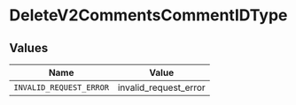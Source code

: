 # DeleteV2CommentsCommentIDType


## Values

| Name                    | Value                   |
| ----------------------- | ----------------------- |
| `INVALID_REQUEST_ERROR` | invalid_request_error   |
